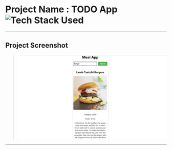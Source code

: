 # Project Name : TODO App ![Tech Stack Used](https://img.shields.io/badge/Technologies-ReactJS-magenta)

---

## Project Screenshot

> ![SS](./Screenshot.png)

---
